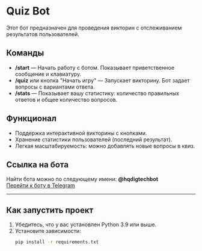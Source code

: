 # Quiz Bot

Этот бот предназначен для проведения викторин с отслеживанием результатов пользователей.

## Команды

- **/start** — Начать работу с ботом. Показывает приветственное сообщение и клавиатуру.
- **/quiz** или кнопка "Начать игру" — Запускает викторину. Бот задает вопросы с вариантами ответа.
- **/stats** — Показывает вашу статистику: количество правильных ответов и общее количество вопросов.

## Функционал

- Поддержка интерактивной викторины с кнопками.
- Хранение статистики пользователей (последний результат).
- Легкая масштабируемость: можно добавлять новые вопросы в квиз.

## Ссылка на бота

Найти бота можно по следующему имени: **@hqdigtechbot**  
[Перейти к боту в Telegram](https://t.me/hqdigtechbot)

---

## Как запустить проект

1. Убедитесь, что у вас установлен Python 3.9 или выше.
2. Установите зависимости:
   ```bash
   pip install -r requirements.txt
